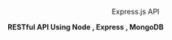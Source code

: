 <div>
   <p align = Center> Express.js API</p> 
   <strong> RESTful API Using Node , Express , MongoDB </strong>
</div>
